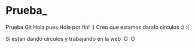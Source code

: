 # Prueba_
Prueba Git
Hola pues
Hola por fin! :)
Creo que estamos dando circulos :)
:( 

Si estan dando circulos y trabajando en la web
:O :O 
